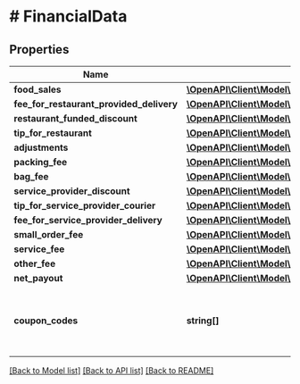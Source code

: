 # # FinancialData

## Properties

Name | Type | Description | Notes
------------ | ------------- | ------------- | -------------
**food_sales** | [**\OpenAPI\Client\Model\FinancialDataFoodSales**](FinancialDataFoodSales.md) |  |
**fee_for_restaurant_provided_delivery** | [**\OpenAPI\Client\Model\FinancialDataFeeForRestaurantProvidedDelivery**](FinancialDataFeeForRestaurantProvidedDelivery.md) |  | [optional]
**restaurant_funded_discount** | [**\OpenAPI\Client\Model\FinancialDataRestaurantFundedDiscount**](FinancialDataRestaurantFundedDiscount.md) |  | [optional]
**tip_for_restaurant** | [**\OpenAPI\Client\Model\FinancialDataTipForRestaurant**](FinancialDataTipForRestaurant.md) |  | [optional]
**adjustments** | [**\OpenAPI\Client\Model\FinancialDataAdjustments**](FinancialDataAdjustments.md) |  | [optional]
**packing_fee** | [**\OpenAPI\Client\Model\FinancialDataPackingFee**](FinancialDataPackingFee.md) |  | [optional]
**bag_fee** | [**\OpenAPI\Client\Model\FinancialDataBagFee**](FinancialDataBagFee.md) |  | [optional]
**service_provider_discount** | [**\OpenAPI\Client\Model\FinancialDataServiceProviderDiscount**](FinancialDataServiceProviderDiscount.md) |  | [optional]
**tip_for_service_provider_courier** | [**\OpenAPI\Client\Model\FinancialDataTipForServiceProviderCourier**](FinancialDataTipForServiceProviderCourier.md) |  | [optional]
**fee_for_service_provider_delivery** | [**\OpenAPI\Client\Model\FinancialDataFeeForServiceProviderDelivery**](FinancialDataFeeForServiceProviderDelivery.md) |  | [optional]
**small_order_fee** | [**\OpenAPI\Client\Model\FinancialDataSmallOrderFee**](FinancialDataSmallOrderFee.md) |  | [optional]
**service_fee** | [**\OpenAPI\Client\Model\FinancialDataServiceFee**](FinancialDataServiceFee.md) |  | [optional]
**other_fee** | [**\OpenAPI\Client\Model\FinancialDataOtherFee**](FinancialDataOtherFee.md) |  | [optional]
**net_payout** | [**\OpenAPI\Client\Model\FinancialDataNetPayout**](FinancialDataNetPayout.md) |  | [optional]
**coupon_codes** | **string[]** | Any codes entered by the customer at order checkout. | [optional]

[[Back to Model list]](../../README.md#models) [[Back to API list]](../../README.md#endpoints) [[Back to README]](../../README.md)
